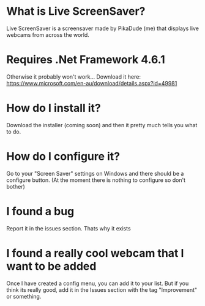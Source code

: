 # What is Live ScreenSaver?
Live ScreenSaver is a screensaver made by PikaDude (me) that displays live webcams from across the world.
# Requires .Net Framework 4.6.1
Otherwise it probably won't work... Download it here: https://www.microsoft.com/en-au/download/details.aspx?id=49981
# How do I install it?
Download the installer (coming soon) and then it pretty much tells you what to do.
# How do I configure it?
Go to your "Screen Saver" settings on Windows and there should be a configure button. (At the moment there is nothing to configure so don't bother)
# I found a bug
Report it in the issues section. Thats why it exists
# I found a really cool webcam that I want to be added
Once I have created a config menu, you can add it to your list. But if you think its really good, add it in the Issues section with the tag "Improvement" or something.
